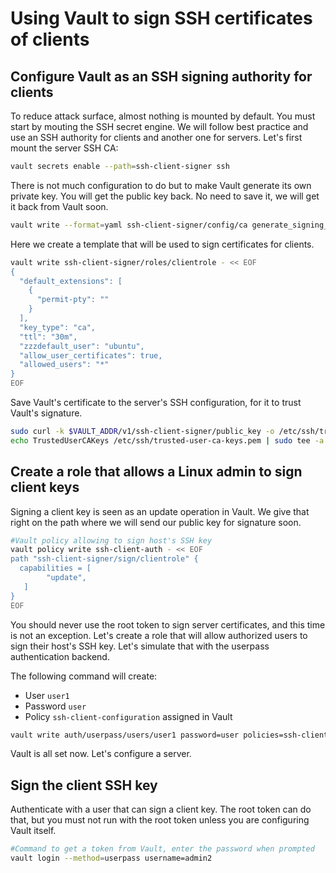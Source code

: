 # Using Vault to sign SSH certificates of clients

## Configure Vault as an SSH signing authority for clients

To reduce attack surface, almost nothing is mounted by default. You must start by mouting the SSH secret engine. 
We will follow best practice and use an SSH authority for clients and another one for servers. Let's first mount 
the server SSH CA:

```bash
vault secrets enable --path=ssh-client-signer ssh
```

There is not much configuration to do but to make Vault generate its own private key. You will get the public key back. No need to save it, we will get it back from Vault soon. 

```bash
vault write --format=yaml ssh-client-signer/config/ca generate_signing_key=true
```

Here we create a template that will be used to sign certificates for clients.

```bash
vault write ssh-client-signer/roles/clientrole - << EOF
{
  "default_extensions": [
    {
      "permit-pty": ""
    }
  ],
  "key_type": "ca",
  "ttl": "30m",
  "zzzdefault_user": "ubuntu",
  "allow_user_certificates": true,
  "allowed_users": "*"
}
EOF
```

Save Vault's certificate to the server's SSH configuration, for it to trust Vault's signature.

```bash
sudo curl -k $VAULT_ADDR/v1/ssh-client-signer/public_key -o /etc/ssh/trusted-user-ca-keys.pem
echo TrustedUserCAKeys /etc/ssh/trusted-user-ca-keys.pem | sudo tee -a /etc/ssh/sshd_config
```

## Create a role that allows a Linux admin to sign client keys

Signing a client key is seen as an update operation in Vault. We give that right on the path where we will send our public key for signature soon.

```bash
#Vault policy allowing to sign host's SSH key
vault policy write ssh-client-auth - << EOF
path "ssh-client-signer/sign/clientrole" {
  capabilities = [
        "update",
   ]
}
EOF
```

You should never use the root token to sign server certificates, and this time is not an exception. Let's create a role that will allow authorized users to sign their host's SSH key.
Let's simulate that with the userpass authentication backend.

The following command will create:
  - User `user1`
  - Password `user`
  - Policy `ssh-client-configuration` assigned in Vault

```bash
vault write auth/userpass/users/user1 password=user policies=ssh-client-auth
```


Vault is all set now. Let's configure a server.

## Sign the client SSH key

Authenticate with a user that can sign a client key. The root token can do that, 
but you must not run with the root token unless you are configuring Vault itself. 

```bash
#Command to get a token from Vault, enter the password when prompted
vault login --method=userpass username=admin2
```

